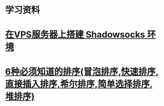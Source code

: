 # 学习资料

# [在VPS服务器上搭建 Shadowsocks 环境](https://github.com/wangHwYD/study/blob/master/%E5%9C%A8VPS%E6%9C%8D%E5%8A%A1%E5%99%A8%E4%B8%8A%E6%90%AD%E5%BB%BA%20Shadowsocks%20%E7%8E%AF%E5%A2%83.md) 

# [6种必须知道的排序(冒泡排序,快速排序,直接插入排序,希尔排序,简单选择排序,堆排序)](https://github.com/wangHwYD/study/blob/master/6%E7%A7%8D%E5%BF%85%E9%A1%BB%E7%9F%A5%E9%81%93%E7%9A%84%E6%8E%92%E5%BA%8F.md) 